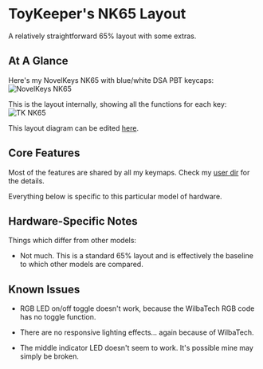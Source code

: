 ToyKeeper's NK65 Layout
=======================

A relatively straightforward 65% layout with some extras.

## At A Glance

Here's my NovelKeys NK65 with blue/white DSA PBT keycaps:
![NovelKeys NK65](http://toykeeper.net/keyboard/qmk/nk65-front-bright-blue.jpg)

This is the layout internally, showing all the functions for each key:
![TK NK65](http://toykeeper.net/keyboard/qmk/tk-nk65-2022-11-25a.png)

This layout diagram can be edited [here](http://www.keyboard-layout-editor.com/#/gists/565ca8abb5825d160f962226fb9d58b7).


## Core Features

Most of the features are shared by all my keymaps.  Check my
[user dir](../../../../../users/toykeeper)
for the details.

Everything below is specific to this particular model of hardware.


## Hardware-Specific Notes

Things which differ from other models:

  * Not much.  This is a standard 65% layout and is effectively the baseline to
    which other models are compared.


## Known Issues

  * RGB LED on/off toggle doesn't work, because the WilbaTech RGB code has no
    toggle function.

  * There are no responsive lighting effects... again because of WilbaTech.

  * The middle indicator LED doesn't seem to work.  It's possible mine may
    simply be broken.

